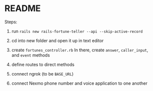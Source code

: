 # README

Steps:

1. run `rails new rails-fortune-teller --api --skip-active-record`

2. cd into new folder and open it up in text editor

3. create `fortunes_controller.rb`
	In there, create `answer`, `caller_input`, and `event` methods

4. define routes to direct methods  

5. connect ngrok (to be `BASE_URL`)

6. connect Nexmo phone number and voice application to one another  
